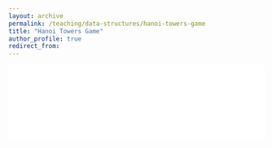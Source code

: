 ```yaml
---
layout: archive
permalink: /teaching/data-structures/hanoi-towers-game
title: "Hanoi Towers Game"
author_profile: true
redirect_from: 
---
```


<iframe id="dynamic-iframe" src="../../../files/data_structures/slides/Bolum_04_Tower_of_Hanoi.html" width="100%" style="border: none;"></iframe>

<script>
  const iframe = document.getElementById('dynamic-iframe');
  iframe.onload = () => {
    iframe.style.height = iframe.contentWindow.document.body.scrollHeight + 'px';
  };
</script>
